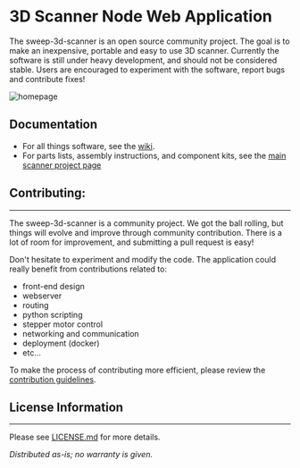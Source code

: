 # 3D Scanner Node Web Application 
The sweep-3d-scanner is an open source community project. The goal is to make an inexpensive, portable and easy to use 3D scanner. Currently the software is still under heavy development, and should not be considered stable. Users are encouraged to experiment with the software, report bugs and contribute fixes!

![homepage](https://s3.amazonaws.com/scanse/3D-Scanner/docs/imgs/webapp/homepage_1_phone.PNG)

## Documentation
- For all things software, see the [wiki](https://github.com/scanse/sweep-3d-scanner/wiki).
- For parts lists, assembly instructions, and component kits, see the [main scanner project page](http://scanse.io/3d-scanning-kit/)


## Contributing:
-------------------
The sweep-3d-scanner is a community project. We got the ball rolling, but things will evolve and improve through community contribution. There is a lot of room for improvement, and submitting a pull request is easy! 

Don't hesitate to experiment and modify the code. The application could really benefit from contributions related to:
- front-end design
- webserver
- routing
- python scripting
- stepper motor control
- networking and communication
- deployment (docker)
- etc...

To make the process of contributing more efficient, please review the [contribution guidelines](.github/CONTRIBUTING.md).


## License Information
-------------------

Please see [LICENSE.md](License.md) for more details.

*Distributed as-is; no warranty is given.*
